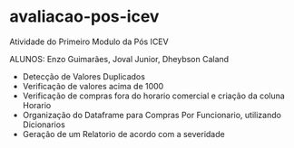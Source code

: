 # avaliacao-pos-icev
Atividade do Primeiro Modulo da Pós ICEV

ALUNOS: Enzo Guimarães, Joval Junior, Dheybson Caland

- Detecção de Valores Duplicados
- Verificação de valores acima de 1000
- Verificação de compras fora do horario comercial e criação da coluna Horario
- Organização do Dataframe para Compras Por Funcionario, utilizando Dicionarios
- Geração de um Relatorio de acordo com a severidade 

